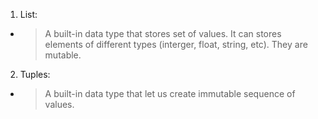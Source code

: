 1. List:
- >A built-in data type that stores set of values. It can stores elements of different types (interger, float, string, etc). They are mutable.

2. Tuples:
- >A built-in data type that let us create immutable sequence of values.